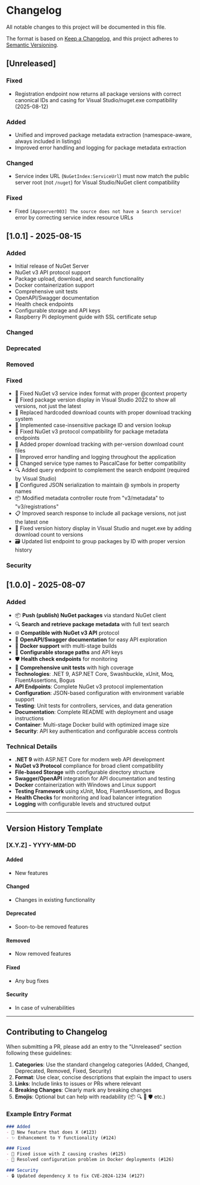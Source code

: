 # Changelog

All notable changes to this project will be documented in this file.

The format is based on [Keep a Changelog](https://keepachangelog.com/en/1.0.0/),
and this project adheres to [Semantic Versioning](https://semver.org/spec/v2.0.0.html).



## [Unreleased]

### Fixed
- Registration endpoint now returns all package versions with correct canonical IDs and casing for Visual Studio/nuget.exe compatibility (2025-08-12)

### Added
- Unified and improved package metadata extraction (namespace-aware, always included in listings)
- Improved error handling and logging for package metadata extraction

### Changed
- Service index URL (`NuGetIndex:ServiceUrl`) must now match the public server root (not `/nuget`) for Visual Studio/NuGet client compatibility

### Fixed
- Fixed `[Appserver003] The source does not have a Search service!` error by correcting service index resource URLs

## [1.0.1] - 2025-08-15

### Added
- Initial release of NuGet Server
- NuGet v3 API protocol support
- Package upload, download, and search functionality
- Docker containerization support
- Comprehensive unit tests
- OpenAPI/Swagger documentation
- Health check endpoints
- Configurable storage and API keys
- Raspberry Pi deployment guide with SSL certificate setup

### Changed

### Deprecated

### Removed

### Fixed
- 🐛 Fixed NuGet v3 service index format with proper @context property
- 🐛 Fixed package version display in Visual Studio 2022 to show all versions, not just the latest
- 🐛 Replaced hardcoded download counts with proper download tracking system
- 🐛 Implemented case-insensitive package ID and version lookup
- 🐛 Fixed NuGet v3 protocol compatibility for package metadata endpoints
- 🐛 Added proper download tracking with per-version download count files
- 🐛 Improved error handling and logging throughout the application
- 🔄 Changed service type names to PascalCase for better compatibility
- 🔍 Added query endpoint to complement the search endpoint (required by Visual Studio)
- 🧩 Configured JSON serialization to maintain @ symbols in property names
- 📦 Modified metadata controller route from "v3/metadata" to "v3/registrations"
- 📋 Improved search response to include all package versions, not just the latest one
- 🔢 Fixed version history display in Visual Studio and nuget.exe by adding download count to versions
- 🗃️ Updated list endpoint to group packages by ID with proper version history

### Security

## [1.0.0] - 2025-08-07

### Added
- 📦 **Push (publish) NuGet packages** via standard NuGet client
- 🔍 **Search and retrieve package metadata** with full text search
- 🌐 **Compatible with NuGet v3 API** protocol
- 📖 **OpenAPI/Swagger documentation** for easy API exploration
- 🐳 **Docker support** with multi-stage builds
- 🔧 **Configurable storage paths** and API keys
- 🛡️ **Health check endpoints** for monitoring
- 🧪 **Comprehensive unit tests** with high coverage
- **Technologies**: .NET 9, ASP.NET Core, Swashbuckle, xUnit, Moq, FluentAssertions, Bogus
- **API Endpoints**: Complete NuGet v3 protocol implementation
- **Configuration**: JSON-based configuration with environment variable support
- **Testing**: Unit tests for controllers, services, and data generation
- **Documentation**: Complete README with deployment and usage instructions
- **Container**: Multi-stage Docker build with optimized image size
- **Security**: API key authentication and configurable access controls

### Technical Details
- **.NET 9** with ASP.NET Core for modern web API development
- **NuGet v3 Protocol** compliance for broad client compatibility
- **File-based Storage** with configurable directory structure
- **Swagger/OpenAPI** integration for API documentation and testing
- **Docker** containerization with Windows and Linux support
- **Testing Framework** using xUnit, Moq, FluentAssertions, and Bogus
- **Health Checks** for monitoring and load balancer integration
- **Logging** with configurable levels and structured output

---

## Version History Template

### [X.Y.Z] - YYYY-MM-DD

#### Added
- New features

#### Changed
- Changes in existing functionality

#### Deprecated
- Soon-to-be removed features

#### Removed
- Now removed features

#### Fixed
- Any bug fixes

#### Security
- In case of vulnerabilities

---

## Contributing to Changelog

When submitting a PR, please add an entry to the "Unreleased" section following these guidelines:

1. **Categories**: Use the standard changelog categories (Added, Changed, Deprecated, Removed, Fixed, Security)
2. **Format**: Use clear, concise descriptions that explain the impact to users
3. **Links**: Include links to issues or PRs where relevant
4. **Breaking Changes**: Clearly mark any breaking changes
5. **Emojis**: Optional but can help with readability (📦 🔍 🐳 🛡️ etc.)

### Example Entry Format

```markdown
### Added
- 🚀 New feature that does X (#123)
- ✨ Enhancement to Y functionality (#124)

### Fixed
- 🐛 Fixed issue with Z causing crashes (#125)
- 🔧 Resolved configuration problem in Docker deployments (#126)

### Security
- 🔒 Updated dependency X to fix CVE-2024-1234 (#127)
```
